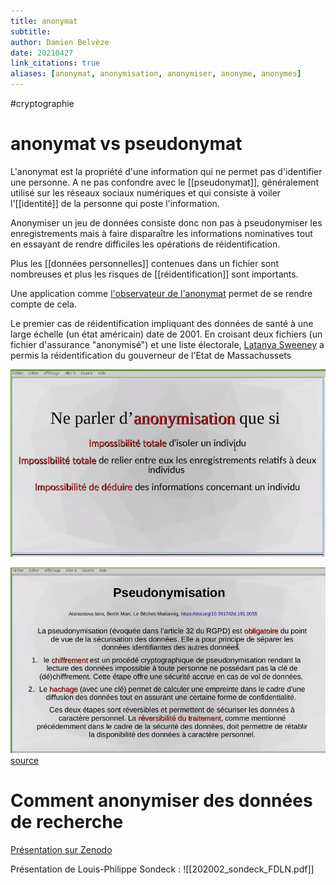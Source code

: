 ```yaml
---
title: anonymat
subtitle:
author: Damien Belvèze
date: 20210427
link_citations: true
aliases: [anonymat, anonymisation, anonymiser, anonyme, anonymes]
---
```

#cryptographie

# anonymat vs pseudonymat

L'anonymat est la propriété d'une information qui ne permet pas d'identifier une personne. A ne pas confondre avec le [[pseudonymat]], généralement utilisé sur les réseaux sociaux numériques et qui consiste à voiler l'[[identité]] de la personne qui poste l'information. 

Anonymiser un jeu de données consiste donc non pas à pseudonymiser les enregistrements mais à faire disparaître les informations nominatives tout en essayant de rendre difficiles les opérations de réidentification. 

Plus les [[données personnelles]] contenues dans un fichier sont nombreuses et plus les risques de [[réidentification]] sont importants. 

Une application comme [l'observateur de l'anonymat](https://cpg.doc.ic.ac.uk/observatory/explore) permet de se rendre compte de cela. 

Le premier cas de réidentification impliquant des données de santé à une large échelle (un état américain) date de 2001. 
En croisant deux fichiers (un fichier d'assurance "anonymisé") et une liste électorale, [Latanya Sweeney](https://en.wikipedia.org/wiki/Latanya_Sweeney) a permis la réidentification du gouverneur de l'Etat de Massachussets



![anonymisation / pseudonymisation](images/RGPD5.png)

![pseudonymisation](images/RGPD6.png)
[source](https://www.inist.fr/nos-actualites/stockage-des-donnees-recherche/)

# Comment anonymiser des données de recherche

[Présentation sur Zenodo](https://zenodo.org/record/5717856)

Présentation de Louis-Philippe Sondeck :
![[202002_sondeck_FDLN.pdf]]


